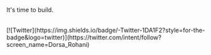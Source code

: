 It's time to build.

<br>
[![Twitter](https://img.shields.io/badge/-Twitter-1DA1F2?style=for-the-badge&logo=twitter)](https://twitter.com/intent/follow?screen_name=Dorsa_Rohani)
